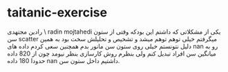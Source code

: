 # taitanic-exercise
رادین مجتهدی \ radin mojtahedi
یکی از مشکلاتی که داشتم این بودکه وقتی از ستون سن scatter میگرفتم خیلی توهم توهم میشد و تشخیص و تحلیلش سخت بود به همین دلیل نتونستم خیلی روی ستون سن مانور بدم همچنین سعی کردم داده های nan رو به میانگین سن افراد تبدیل کنم ولی بنظرم روش کارسازی بنظر نیومد چون از 820 داده حدودا 180 داده nan داشتیم داخل ستون سن.
